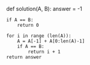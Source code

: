 def solution(A, B):
    answer = -1

    if A == B:
        return 0
    
    for i in range (len(A)):
        A = A[-1] + A[0:len(A)-1]
        if A == B:
            return i + 1
    return answer